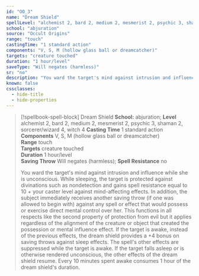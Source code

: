 ```yaml
---
id: "OO_3"
name: "Dream Shield"
spellLevel: "alchemist 2, bard 2, medium 2, mesmerist 2, psychic 3, shaman 2, sorcerer/wizard 4, witch 4"
school: "abjuration"
source: "Occult Origins"
range: "touch"
castingTime: "1 standard action"
components: "V, S, M (hollow glass ball or dreamcatcher)"
targets: "creature touched"
duration: "1 hour/level"
saveType: "Will negates (harmless)"
sr: "no"
description: "You ward the target's mind against intrusion and influence while she is unconscious. While sleeping, the target is protected against divinations such as nondetection and gains spell resistance equal to 10 + your caster level against mind-affecting effects. In addition, the subject immediately receives another saving throw (if one was allowed to begin with) against any spell or effect  that would possess or exercise direct mental control over her. This functions in all respects like the second property of protection from evil but it applies regardless of the alignment of the creature or object that created the possession or mental influence effect.  If the target is awake, instead of the previous effects, the dream shield provides a +4 bonus on saving throws against sleep effects. The spell's other effects are suppressed while the target is awake. If the target falls asleep or is otherwise rendered unconscious, the other effects of the dream shield resume. Every 10 minutes spent awake consumes 1 hour of the dream shield's duration."
known: false
cssclasses:
  - hide-title
  - hide-properties
---
```


> [!spellbook-spell-block] Dream Shield
> **School:** abjuration; **Level** alchemist 2, bard 2, medium 2, mesmerist 2, psychic 3, shaman 2, sorcerer/wizard 4, witch 4
> **Casting Time** 1 standard action  
> **Components** V, S, M (hollow glass ball or dreamcatcher)  
> **Range** touch  
> **Targets** creature touched  
> **Duration** 1 hour/level  
> **Saving Throw** Will negates (harmless); **Spell Resistance** no
> 
> You ward the target's mind against intrusion and influence while she is unconscious. While sleeping, the target is protected against divinations such as nondetection and gains spell resistance equal to 10 + your caster level against mind-affecting effects. In addition, the subject immediately receives another saving throw (if one was allowed to begin with) against any spell or effect  that would possess or exercise direct mental control over her. This functions in all respects like the second property of protection from evil but it applies regardless of the alignment of the creature or object that created the possession or mental influence effect.  If the target is awake, instead of the previous effects, the dream shield provides a +4 bonus on saving throws against sleep effects. The spell's other effects are suppressed while the target is awake. If the target falls asleep or is otherwise rendered unconscious, the other effects of the dream shield resume. Every 10 minutes spent awake consumes 1 hour of the dream shield's duration.
